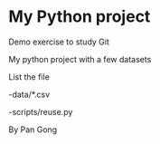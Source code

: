 # My Python project
Demo exercise to study Git

My python project with a few datasets

List the file

-data/*.csv

-scripts/reuse.py

By Pan Gong
